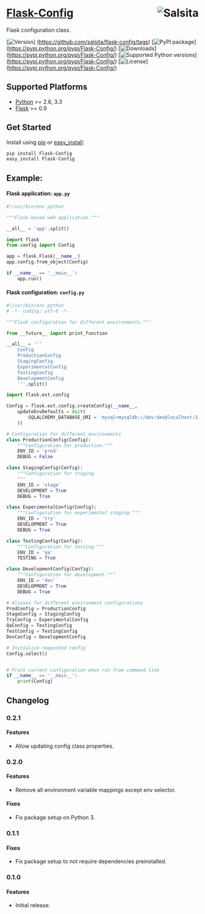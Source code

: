 # [Flask-Config](https://github.com/salsita/flask-config) <a href='https://github.com/salsita'><img align='right' title='Salsita' src='https://www.google.com/a/cpanel/salsitasoft.com/images/logo.gif?alpha=1' /></a>

Flask configuration class.

[![Version](https://img.shields.io/github/tag/salsita/flask-config.svg?label=version)]
(https://github.com/salsita/flask-config/tags)
[![PyPI package](https://img.shields.io/pypi/v/Flask-config.svg?label=pypi+package)]
(https://pypi.python.org/pypi/Flask-Config/)
[![Downloads](https://img.shields.io/pypi/dm/Flask-Config.svg)]
(https://pypi.python.org/pypi/Flask-Config/)
[![Supported Python versions](https://img.shields.io/pypi/pyversions/Flask-Config.svg)]
(https://pypi.python.org/pypi/Flask-Config/)
[![License](https://img.shields.io/pypi/l/Flask-Config.svg)]
(https://pypi.python.org/pypi/Flask-Config/)


## Supported Platforms

* [Python](http://www.python.org/) >= 2.6, 3.3
* [Flask](http://flask.pocoo.org/) >= 0.9


## Get Started

Install using [pip](https://pip.pypa.io/) or [easy_install](http://pythonhosted.org/setuptools/easy_install.html):
```bash
pip install Flask-Config
easy_install Flask-Config
```

## Example:

#### Flask application: `app.py`

```python
#!/usr/bin/env python

"""Flask-based web application."""

__all__ = 'app'.split()

import flask
from config import Config

app = flask.Flask(__name__)
app.config.from_object(Config)

if __name__ == '__main__':
    app.run()
```

#### Flask configuration: `config.py`

```python
#!/usr/bin/env python
# -*- coding: utf-8 -*-

"""Flask configuration for different environments."""

from __future__ import print_function

__all__ = '''
    Config
    ProductionConfig
    StagingConfig
    ExperimentalConfig
    TestingConfig
    DevelopmentConfig
    '''.split()

import flask.ext.config

Config = flask.ext.config.createConfig(__name__,
    updateEnvDefaults = dict(
        SQLALCHEMY_DATABASE_URI = 'mysql+mysqldb://dev:dev@localhost:3306/my_db'
    ))

# Configuration for different environments
class ProductionConfig(Config):
    """Configuration for production."""
    ENV_ID = 'prod'
    DEBUG = False

class StagingConfig(Config):
    """Configuration for staging
    """
    ENV_ID = 'stage'
    DEVELOPMENT = True
    DEBUG = True

class ExperimentalConfig(Config):
    """Configuration for experimental staging."""
    ENV_ID = 'try'
    DEVELOPMENT = True
    DEBUG = True

class TestingConfig(Config):
    """Configuration for testing."""
    ENV_ID = 'qa'
    TESTING = True

class DevelopmentConfig(Config):
    """Configuration for development."""
    ENV_ID = 'dev'
    DEVELOPMENT = True
    DEBUG = True

# Aliases for different environment configurations
ProdConfig = ProductionConfig
StageConfig = StagingConfig
TryConfig = ExperimentalConfig
QaConfig = TestingConfig
TestConfig = TestingConfig
DevConfig = DevelopmentConfig

# Initialize requested config
Config.select()


# Print current configuration when run from command line
if __name__ == '__main__':
    print(Config)
```


## Changelog

### 0.2.1

#### Features

- Allow updating config class properties.

### 0.2.0

#### Features

- Remove all environment variable mappings except env selector.

#### Fixes

- Fix package setup on Python 3.

### 0.1.1

#### Fixes

- Fix package setup to not require dependencies preinstalled.

### 0.1.0

#### Features

* Initial release.
